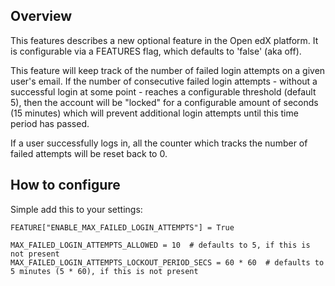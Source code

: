 ## Overview

This features describes a new optional feature in the Open edX platform. It is configurable via a FEATURES flag, which defaults to 'false' (aka off).

This feature will keep track of the number of failed login attempts on a given user's email. If the number of consecutive failed login attempts - without a successful login at some point - reaches a configurable threshold (default 5), then the account will be "locked" for a configurable amount of seconds (15 minutes) which will prevent additional login attempts until this time period has passed.

If a user successfully logs in, all the counter which tracks the number of failed attempts will be reset back to 0.

## How to configure

Simple add this to your settings:

```
FEATURE["ENABLE_MAX_FAILED_LOGIN_ATTEMPTS"] = True

MAX_FAILED_LOGIN_ATTEMPTS_ALLOWED = 10  # defaults to 5, if this is not present
MAX_FAILED_LOGIN_ATTEMPTS_LOCKOUT_PERIOD_SECS = 60 * 60  # defaults to 5 minutes (5 * 60), if this is not present
```